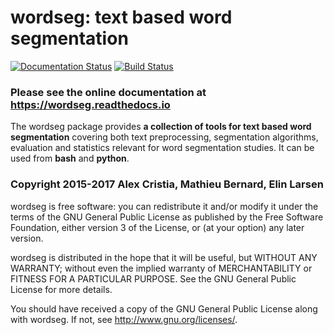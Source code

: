 # wordseg: text based word segmentation #

[![Documentation Status](https://readthedocs.org/projects/wordseg/badge/?version=latest)](http://wordseg.readthedocs.io/en/latest/?badge=latest)
[![Build Status](https://travis-ci.org/mmmaat/wordseg.svg?branch=master)](https://travis-ci.org/mmmaat/wordseg)


### Please see the online documentation at https://wordseg.readthedocs.io ###


The wordseg package provides **a collection of tools for text based
word segmentation** covering both text preprocessing, segmentation
algorithms, evaluation and statistics relevant for word segmentation
studies. It can be used from **bash** and **python**.


### Copyright 2015-2017 Alex Cristia, Mathieu Bernard, Elin Larsen ###

wordseg is free software: you can redistribute it and/or modify it
under the terms of the GNU General Public License as published by the
Free Software Foundation, either version 3 of the License, or (at your
option) any later version.

wordseg is distributed in the hope that it will be useful, but WITHOUT
ANY WARRANTY; without even the implied warranty of MERCHANTABILITY or
FITNESS FOR A PARTICULAR PURPOSE. See the GNU General Public License
for more details.

You should have received a copy of the GNU General Public License
along with wordseg. If not, see http://www.gnu.org/licenses/.
